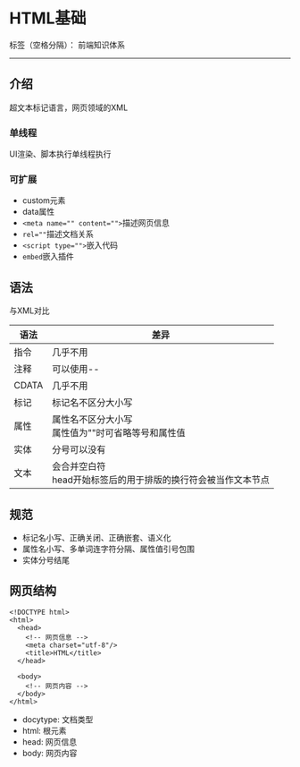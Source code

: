 # HTML基础

标签（空格分隔）： 前端知识体系

---

## 介绍

超文本标记语言，网页领域的XML

### 单线程

UI渲染、脚本执行单线程执行

### 可扩展

* custom元素
* data属性
* `<meta name="" content="">`描述网页信息
* `rel=""`描述文档关系
*  `<script type="">`嵌入代码
*  `embed`嵌入插件

## 语法

与XML对比

| 语法 | 差异 |
| -- | -- |
| 指令 | 几乎不用 |
| 注释 | 可以使用-- |
| CDATA | 几乎不用 |
| 标记 | 标记名不区分大小写 |
| 属性 | 属性名不区分大小写<br/>属性值为""时可省略等号和属性值 |
| 实体 | 分号可以没有 |
| 文本 | 会合并空白符<br/>head开始标签后的用于排版的换行符会被当作文本节点 |

## 规范

* 标记名小写、正确关闭、正确嵌套、语义化
* 属性名小写、多单词连字符分隔、属性值引号包围
* 实体分号结尾


## 网页结构

```
<!DOCTYPE html>
<html>
  <head>
    <!-- 网页信息 -->
    <meta charset="utf-8"/>
    <title>HTML</title>
  </head>

  <body>
    <!-- 网页内容 -->
  </body>
</html>
```

* docytype: 文档类型
* html: 根元素
* head: 网页信息
* body: 网页内容
